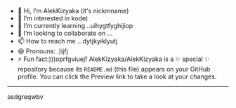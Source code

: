 - 👋 Hi, I’m AlekKizyaka (it's nickmname)
- 👀 I’m interested in kode)
- 🌱 I’m currently learning ..uihygtfyghijiop
- 💞️ I’m looking to collaborate on ...
- 📫 How to reach me ...dytjkyiklyutj
- 😄 Pronouns: .)ijfj
- ⚡ Fun fact:)))oprfgviuejf
AlekKizyaka/AlekKizyaka is a ✨ special ✨ repository because its `README.md` (this file) appears on your GitHub profile.
You can click the Preview link to take a look at your changes.
---
asdgreqwbv
